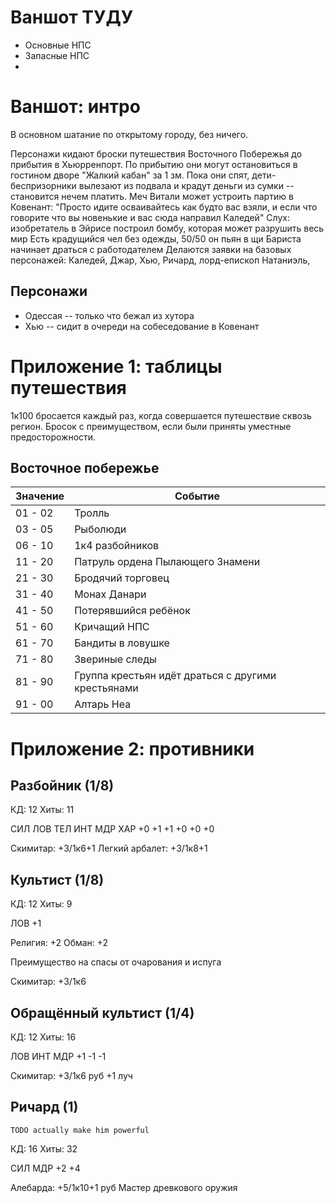 # Ваншот ТУДУ

- Основные НПС
- Запасные НПС
- 


# Ваншот: интро

В основном шатание по открытому городу, без ничего.

Персонажи кидают броски путешествия Восточного Побережья до прибытия в Хьюрренпорт.
По прибытию они могут остановиться в гостином дворе "Жалкий кабан" за 1 зм.
Пока они спят, дети-беспризорники вылезают из подвала и крадут деньги из сумки -- становится нечем платить.
Меч Витали может устроить партию в Ковенант: "Просто идите осваивайтесь как будто вас взяли, и если что говорите что вы новенькие и вас сюда направил Каледей"
Слух: изобретатель в Эйрисе построил бомбу, которая может разрушить весь мир
Есть крадущийся чел без одежды, 50/50 он пьян в щи
Бариста начинает драться с работодателем
Делаются заявки на базовых персонажей: Каледей, Джар, Хью, Ричард, лорд-епископ Натаниэль, 


## Персонажи

- Одессая -- только что бежал из хутора
- Хью -- сидит в очереди на собеседование в Ковенант


# Приложение 1: таблицы путешествия

1к100 бросается каждый раз, когда совершается путешествие сквозь регион. Бросок с преимуществом, если были приняты уместные предосторожности.


## Восточное побережье

| Значение | Событие |
| - | - |
| 01 - 02 | Тролль |
| 03 - 05 | Рыболюди |
| 06 - 10 | 1к4 разбойников |
| 11 - 20 | Патруль ордена Пылающего Знамени |
| 21 - 30 | Бродячий торговец |
| 31 - 40 | Монах Данари |
| 41 - 50 | Потерявшийся ребёнок |
| 51 - 60 | Кричащий НПС |
| 61 - 70 | Бандиты в ловушке |
| 71 - 80 | Звериные следы |
| 81 - 90 | Группа крестьян идёт драться с другими крестьянами |
| 91 - 00 | Алтарь Неа |


# Приложение 2: противники

## Разбойник (1/8)

КД: 12
Хиты: 11

СИЛ  ЛОВ  ТЕЛ  ИНТ  МДР  ХАР
+0   +1   +1   +0   +0   +0

Скимитар: +3/1к6+1
Легкий арбалет: +3/1к8+1

## Культист (1/8)

КД: 12
Хиты: 9

ЛОВ
+1

Религия: +2
Обман: +2

Преимущество на спасы от очарования и испуга

Скимитар: +3/1к6

## Обращённый культист (1/4)

КД: 12
Хиты: 16

ЛОВ  ИНТ  МДР
+1   -1   -1

Скимитар: +3/1к6 руб +1 луч

## Ричард (1)

    TODO actually make him powerful
КД: 16
Хиты: 32

СИЛ  МДР
+2   +4

Алебарда: +5/1к10+1 руб
Мастер древкового оружия
